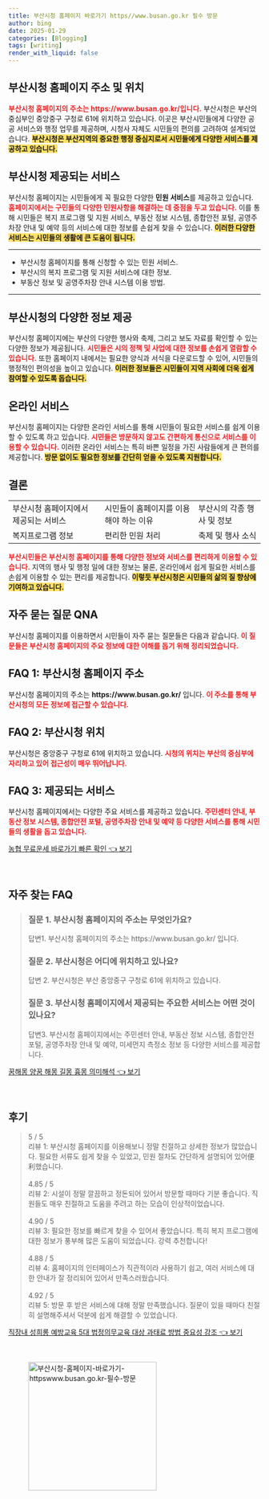 ```yaml
---
title: 부산시청 홈페이지 바로가기 https//www.busan.go.kr 필수 방문
author: bing
date: 2025-01-29
categories: [Blogging]
tags: [writing]
render_with_liquid: false
---
```



<h2 id='부산시청 홈페이지 주소 및 위치'>부산시청 홈페이지 주소 및 위치</h2>

<p><b><span style="color: #ee2323;">부산시청 홈페이지의 주소는 https://www.busan.go.kr/입니다.</span></b> 부산시청은 부산의 중심부인 중앙중구 구청로 61에 위치하고 있습니다. 이곳은 부산시민들에게 다양한 공공 서비스와 행정 업무를 제공하며, 시청사 자체도 시민들의 편의를 고려하여 설계되었습니다. <b><span style="background-color: #ffe066;">부산시청은 부산지역의 중요한 행정 중심지로서 시민들에게 다양한 서비스를 제공하고 있습니다.</span></b></p>

<h2 id='부산시청 제공되는 서비스'>부산시청 제공되는 서비스</h2>

<p>부산시청 홈페이지는 시민들에게 꼭 필요한 다양한 <b>민원 서비스</b>를 제공하고 있습니다. <b><span style="color: #ee2323;">홈페이지에서는 구민들의 다양한 민원사항을 해결하는 데 중점을 두고 있습니다.</span></b> 이를 통해 시민들은 복지 프로그램 및 지원 서비스, 부동산 정보 시스템, 종합안전 포털, 공영주차장 안내 및 예약 등의 서비스에 대한 정보를 손쉽게 찾을 수 있습니다. <b><span style="background-color: #ffe066;">이러한 다양한 서비스는 시민들의 생활에 큰 도움이 됩니다.</span></b></p>

<hr />

<ul>
    <li>부산시청 홈페이지를 통해 신청할 수 있는 민원 서비스.</li>
    <li>부산시의 복지 프로그램 및 지원 서비스에 대한 정보.</li>
    <li>부동산 정보 및 공영주차장 안내 시스템 이용 방법.</li>
</ul>

<hr />

<h2 id='부산시청의 다양한 정보 제공'>부산시청의 다양한 정보 제공</h2>

<p>부산시청 홈페이지에는 부산의 다양한 행사와 축제, 그리고 보도 자료를 확인할 수 있는 다양한 정보가 제공됩니다. <b><span style="color: #ee2323;">시민들은 시의 정책 및 사업에 대한 정보를 손쉽게 열람할 수 있습니다.</span></b> 또한 홈페이지 내에서는 필요한 양식과 서식을 다운로드할 수 있어, 시민들의 행정적인 편의성을 높이고 있습니다. <b><span style="background-color: #ffe066;">이러한 정보들은 시민들이 지역 사회에 더욱 쉽게 참여할 수 있도록 돕습니다.</span></b></p>

<h2 id='온라인 서비스'>온라인 서비스</h2>

<p>부산시청 홈페이지는 다양한 온라인 서비스를 통해 시민들이 필요한 서비스를 쉽게 이용할 수 있도록 하고 있습니다. <b><span style="color: #ee2323;">시민들은 방문하지 않고도 간편하게 통신으로 서비스를 이용할 수 있습니다.</span></b> 이러한 온라인 서비스는 특히 바쁜 일정을 가진 사람들에게 큰 편의를 제공합니다. <b><span style="background-color: #ffe066;">방문 없이도 필요한 정보를 간단히 얻을 수 있도록 지원합니다.</span></b></p>

<h2 id='결론'>결론</h2>

<table>
    <tr>
        <td>부산시청 홈페이지에서 제공되는 서비스</td>
        <td>시민들이 홈페이지를 이용해야 하는 이유</td>
        <td>부산시의 각종 행사 및 정보</td>
    </tr>
    <tr>
        <td>복지프로그램 정보</td>
        <td>편리한 민원 처리</td>
        <td>축제 및 행사 소식</td>
    </tr>
</table>

<p><b><span style="color: #ee2323;">부산시민들은 부산시청 홈페이지를 통해 다양한 정보와 서비스를 편리하게 이용할 수 있습니다.</span></b> 지역의 행사 및 행정 일에 대한 정보는 물론, 온라인에서 쉽게 필요한 서비스를 손쉽게 이용할 수 있는 편리를 제공합니다. <b><span style="background-color: #ffe066;">이렇듯 부산시청은 시민들의 삶의 질 향상에 기여하고 있습니다.</span></b></p>

<h2 id='자주 묻는 질문 QNA'>자주 묻는 질문 QNA</h2>

<p>부산시청 홈페이지를 이용하면서 시민들이 자주 묻는 질문들은 다음과 같습니다. <b><span style="color: #ee2323;">이 질문들은 부산시청 홈페이지의 주요 정보에 대한 이해를 돕기 위해 정리되었습니다.</span></b></p>

<h2 id='FAQ 1: 부산시청 홈페이지 주소'>FAQ 1: 부산시청 홈페이지 주소</h2>

<p>부산시청 홈페이지의 주소는 <b>https://www.busan.go.kr/</b> 입니다. <b><span style="color: #ee2323;">이 주소를 통해 부산시청의 모든 정보에 접근할 수 있습니다.</span></b></p>

<h2 id='FAQ 2: 부산시청 위치'>FAQ 2: 부산시청 위치</h2>

<p>부산시청은 중앙중구 구청로 61에 위치하고 있습니다. <b><span style="color: #ee2323;">시청의 위치는 부산의 중심부에 자리하고 있어 접근성이 매우 뛰어납니다.</span></b></p>

<h2 id='FAQ 3: 제공되는 서비스'>FAQ 3: 제공되는 서비스</h2>

<p>부산시청 홈페이지에서는 다양한 주요 서비스를 제공하고 있습니다. <b><span style="color: #ee2323;">주민센터 안내, 부동산 정보 시스템, 종합안전 포털, 공영주차장 안내 및 예약 등 다양한 서비스를 통해 시민들의 생활을 돕고 있습니다.</span></b></p>


<p><a class="click-button" title="농협 무료운세 바로가기 빠른 확인" href="https://aptwhite.github.io/posts/%EB%86%8D%ED%98%91-%EB%AC%B4%EB%A3%8C%EC%9A%B4%EC%84%B8-%EB%B0%94%EB%A1%9C%EA%B0%80%EA%B8%B0-%EB%B9%A0%EB%A5%B8-%ED%99%95%EC%9D%B8/" rel="dofollow">농협 무료운세 바로가기 빠른 확인 👈 보기</a></p><br>
<h2 id='자주_찾는_FAQ'>자주 찾는 FAQ</h2>
<div itemscope="" itemtype="https://schema.org/FAQPage"> 
<blockquote> 
<div itemscope="" itemprop="mainEntity" itemtype="https://schema.org/Question"> 
<h3 itemprop="name">질문 1. 부산시청 홈페이지의 주소는 무엇인가요?</h3> 
<div itemscope="" itemprop="acceptedAnswer" itemtype="https://schema.org/Answer"> 
<span itemprop="text"> 
<p>답변1. 부산시청 홈페이지의 주소는 https://www.busan.go.kr/ 입니다.</p> 
</span> 
</div> 
</div> 

<div itemscope="" itemprop="mainEntity" itemtype="https://schema.org/Question"> 
<h3 itemprop="name">질문 2. 부산시청은 어디에 위치하고 있나요?</h3> 
<div itemscope="" itemprop="acceptedAnswer" itemtype="https://schema.org/Answer"> 
<span itemprop="text"> 
<p>답변 2. 부산시청은 부산 중앙중구 구청로 61에 위치하고 있습니다.</p> 
</span> 
</div> 
</div> 

<div itemscope="" itemprop="mainEntity" itemtype="https://schema.org/Question"> 
<h3 itemprop="name">질문 3. 부산시청 홈페이지에서 제공되는 주요한 서비스는 어떤 것이 있나요?</h3> 
<div itemscope="" itemprop="acceptedAnswer" itemtype="https://schema.org/Answer"> 
<span itemprop="text"> 
<p>답변3. 부산시청 홈페이지에서는 주민센터 안내, 부동산 정보 시스템, 종합안전 포털, 공영주차장 안내 및 예약, 미세먼지 측정소 정보 등 다양한 서비스를 제공합니다.</p> 
</span> 
</div> 
</div> 
</blockquote> 
</div>
<p><a class="click-button" title="꿈해몽 양꿈 해몽 길몽 흉몽 의미해석" href="https://aptwhite.github.io/posts/%EA%BF%88%ED%95%B4%EB%AA%BD-%EC%96%91%EA%BF%88-%ED%95%B4%EB%AA%BD-%EA%B8%B8%EB%AA%BD-%ED%9D%89%EB%AA%BD-%EC%9D%98%EB%AF%B8%ED%95%B4%EC%84%9D/" rel="dofollow">꿈해몽 양꿈 해몽 길몽 흉몽 의미해석 👈 보기</a></p><br>
<h2 id='후기'>후기</h2>
<div itemscope itemtype="https://schema.org/Product">
  <blockquote>
  <div itemprop="review" itemscope itemtype="https://schema.org/Review">
      <div itemprop="reviewRating" itemscope itemtype="https://schema.org/Rating"> <span itemprop="ratingValue">5</span> / <span itemprop="bestRating">5</span> </div>
      <span itemprop="reviewBody">리뷰 1: 부산시청 홈페이지를 이용해보니 정말 친절하고 상세한 정보가 많았습니다. 필요한 서류도 쉽게 찾을 수 있었고, 민원 절차도 간단하게 설명되어 있어便利했습니다.</span>
  </div>
  <br>
  <div itemprop="review" itemscope itemtype="https://schema.org/Review">
      <div itemprop="reviewRating" itemscope itemtype="https://schema.org/Rating"> <span itemprop="ratingValue">4.85</span> / <span itemprop="bestRating">5</span> </div>
      <span itemprop="reviewBody">리뷰 2: 시설이 정말 깔끔하고 정돈되어 있어서 방문할 때마다 기분 좋습니다. 직원들도 매우 친절하고 도움을 주려고 하는 모습이 인상적이었습니다.</span>
  </div>
  <br>
  <div itemprop="review" itemscope itemtype="https://schema.org/Review">
      <div itemprop="reviewRating" itemscope itemtype="https://schema.org/Rating"> <span itemprop="ratingValue">4.90</span> / <span itemprop="bestRating">5</span> </div>
      <span itemprop="reviewBody">리뷰 3: 필요한 정보를 빠르게 찾을 수 있어서 좋았습니다. 특히 복지 프로그램에 대한 정보가 풍부해 많은 도움이 되었습니다. 강력 추천합니다!</span>
  </div>
  <br>
  <div itemprop="review" itemscope itemtype="https://schema.org/Review">
      <div itemprop="reviewRating" itemscope itemtype="https://schema.org/Rating"> <span itemprop="ratingValue">4.88</span> / <span itemprop="bestRating">5</span> </div>
      <span itemprop="reviewBody">리뷰 4: 홈페이지의 인터페이스가 직관적이라 사용하기 쉽고, 여러 서비스에 대한 안내가 잘 정리되어 있어서 만족스러웠습니다.</span>
  </div>
  <br>
  <div itemprop="review" itemscope itemtype="https://schema.org/Review">
      <div itemprop="reviewRating" itemscope itemtype="https://schema.org/Rating"> <span itemprop="ratingValue">4.92</span> / <span itemprop="bestRating">5</span> </div>
      <span itemprop="reviewBody">리뷰 5: 방문 후 받은 서비스에 대해 정말 만족했습니다. 질문이 있을 때마다 친절히 설명해주셔서 덕분에 쉽게 해결할 수 있었습니다.</span>
  </div>
  </blockquote>
</div>
<p><a class="click-button" title="직장내 성희롱 예방교육 5대 법정의무교육 대상 과태료 방법 중요성 강조" href="https://aptwhite.github.io/posts/%EC%A7%81%EC%9E%A5%EB%82%B4-%EC%84%B1%ED%9D%AC%EB%A1%B1-%EC%98%88%EB%B0%A9%EA%B5%90%EC%9C%A1-5%EB%8C%80-%EB%B2%95%EC%A0%95%EC%9D%98%EB%AC%B4%EA%B5%90%EC%9C%A1-%EB%8C%80%EC%83%81-%EA%B3%BC%ED%83%9C%EB%A3%8C-%EB%B0%A9%EB%B2%95-%EC%A4%91%EC%9A%94%EC%84%B1-%EA%B0%95%EC%A1%B0/" rel="dofollow">직장내 성희롱 예방교육 5대 법정의무교육 대상 과태료 방법 중요성 강조 👈 보기</a></p><br>
<figure class="image"><img src="https://aptwhite.github.io/assets/img/thumbnail/부산시청-홈페이지-바로가기-httpswww.busan.go.kr-필수-방문.webp" alt="부산시청-홈페이지-바로가기-httpswww.busan.go.kr-필수-방문" width="256" height="256"></figure>